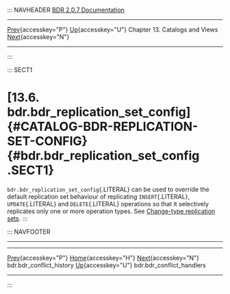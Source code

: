 ::: NAVHEADER
  [BDR 2.0.7 Documentation](index.md)
  ------------------------------------------------------------------------------------- ------------------------------------------ -------------------------------- ---------------------------------------------------------------------------------------
  [Prev](catalog-bdr-conflict-history.md "bdr.bdr_conflict_history"){accesskey="P"}   [Up](catalogs-views.md){accesskey="U"}    Chapter 13. Catalogs and Views    [Next](catalog-bdr-conflict-handlers.md "bdr.bdr_conflict_handlers"){accesskey="N"}

------------------------------------------------------------------------
:::

::: SECT1
# [13.6. bdr.bdr_replication_set_config]{#CATALOG-BDR-REPLICATION-SET-CONFIG} {#bdr.bdr_replication_set_config .SECT1}

`bdr.bdr_replication_set_config`{.LITERAL} can be used to override the
default replication set behaviour of replicating `INSERT`{.LITERAL},
`UPDATE`{.LITERAL} and `DELETE`{.LITERAL} operations so that it
selectively replicates only one or more operation types. See
[Change-type replication sets](replication-sets-changetype.md).
:::

::: NAVFOOTER

------------------------------------------------------------------------

  ---------------------------------------------------------- ------------------------------------------ -----------------------------------------------------------
  [Prev](catalog-bdr-conflict-history.md){accesskey="P"}       [Home](index.md){accesskey="H"}        [Next](catalog-bdr-conflict-handlers.md){accesskey="N"}
  bdr.bdr_conflict_history                                    [Up](catalogs-views.md){accesskey="U"}                                    bdr.bdr_conflict_handlers
  ---------------------------------------------------------- ------------------------------------------ -----------------------------------------------------------
:::

